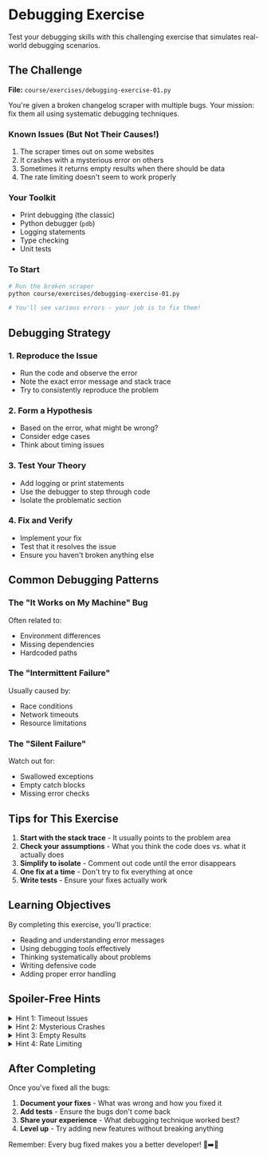 # Debugging Exercise

Test your debugging skills with this challenging exercise that simulates real-world debugging scenarios.

## The Challenge

**File:** `course/exercises/debugging-exercise-01.py`

You're given a broken changelog scraper with multiple bugs. Your mission: fix them all using systematic debugging techniques.

### Known Issues (But Not Their Causes!)

1. The scraper times out on some websites
2. It crashes with a mysterious error on others
3. Sometimes it returns empty results when there should be data
4. The rate limiting doesn't seem to work properly

### Your Toolkit

- Print debugging (the classic)
- Python debugger (`pdb`)
- Logging statements
- Type checking
- Unit tests

### To Start

```bash
# Run the broken scraper
python course/exercises/debugging-exercise-01.py

# You'll see various errors - your job is to fix them!
```

## Debugging Strategy

### 1. Reproduce the Issue
- Run the code and observe the error
- Note the exact error message and stack trace
- Try to consistently reproduce the problem

### 2. Form a Hypothesis
- Based on the error, what might be wrong?
- Consider edge cases
- Think about timing issues

### 3. Test Your Theory
- Add logging or print statements
- Use the debugger to step through code
- Isolate the problematic section

### 4. Fix and Verify
- Implement your fix
- Test that it resolves the issue
- Ensure you haven't broken anything else

## Common Debugging Patterns

### The "It Works on My Machine" Bug
Often related to:
- Environment differences
- Missing dependencies
- Hardcoded paths

### The "Intermittent Failure"
Usually caused by:
- Race conditions
- Network timeouts
- Resource limitations

### The "Silent Failure"
Watch out for:
- Swallowed exceptions
- Empty catch blocks
- Missing error checks

## Tips for This Exercise

1. **Start with the stack trace** - It usually points to the problem area
2. **Check your assumptions** - What you think the code does vs. what it actually does
3. **Simplify to isolate** - Comment out code until the error disappears
4. **One fix at a time** - Don't try to fix everything at once
5. **Write tests** - Ensure your fixes actually work

## Learning Objectives

By completing this exercise, you'll practice:
- Reading and understanding error messages
- Using debugging tools effectively
- Thinking systematically about problems
- Writing defensive code
- Adding proper error handling

## Spoiler-Free Hints

<details>
<summary>Hint 1: Timeout Issues</summary>

Check the default timeout values. Are they reasonable for all scenarios?
</details>

<details>
<summary>Hint 2: Mysterious Crashes</summary>

Look for places where the code assumes something exists that might not.
</details>

<details>
<summary>Hint 3: Empty Results</summary>

Is the HTML parser looking for the right elements? Has the website structure changed?
</details>

<details>
<summary>Hint 4: Rate Limiting</summary>

How is time being tracked? Is it thread-safe?
</details>

## After Completing

Once you've fixed all the bugs:

1. **Document your fixes** - What was wrong and how you fixed it
2. **Add tests** - Ensure the bugs don't come back
3. **Share your experience** - What debugging technique worked best?
4. **Level up** - Try adding new features without breaking anything

Remember: Every bug fixed makes you a better developer! 🐛➡️🦋